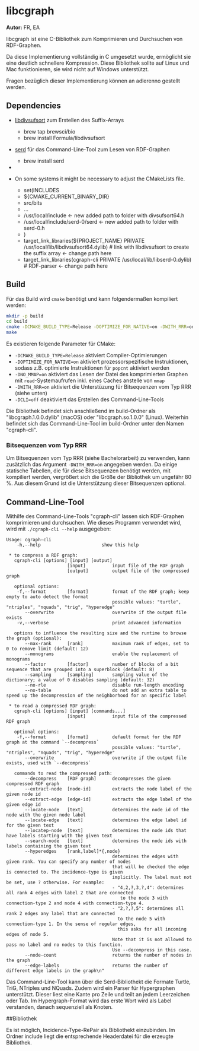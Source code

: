 # libcgraph

**Autor:** FR, EA

libcgraph ist eine C-Bibliothek zum Komprimieren und Durchsuchen von RDF-Graphen.

Da diese Implementierung vollständig in C umgesetzt wurde, ermöglicht sie eine deutlich schnellere Kompression.
Diese Bibliothek sollte auf Linux und Mac funktionieren, sie wird nicht auf Windows unterstützt.

Fragen bezüglich dieser Implementierung können an adlerenno gestellt werden.

## Dependencies

- [libdivsufsort](https://github.com/y-256/libdivsufsort) zum Erstellen des Suffix-Arrays
    - brew tap brewsci/bio
    - brew install Formula/libdivsufsort
    
- [serd](https://github.com/drobilla/serd) für das Command-Line-Tool zum Lesen von RDF-Graphen
    - brew install serd
-
- On some systems it might be necessary to adjust the CMakeLists file.
  - set(INCLUDES
  - ${CMAKE_CURRENT_BINARY_DIR}
  - src/bits
  - ...
  - /usr/local/include <- new added path to folder with divsufsort64.h
  - /usr/local/include/serd-0/serd <- new added path to folder with serd-0.h
  - )
  - target_link_libraries(${PROJECT_NAME} PRIVATE /usr/local/lib/libdivsufsort64.dylib) # link with libdivsufsort to create the suffix array  <- change path here
  - target_link_libraries(cgraph-cli PRIVATE /usr/local/lib/libserd-0.dylib) # RDF-parser <- change path here

## Build

Für das Build wird `cmake` benötigt und kann folgendermaßen kompiliert werden:

```bash
mkdir -p build
cd build
cmake -DCMAKE_BUILD_TYPE=Release -DOPTIMIZE_FOR_NATIVE=on -DWITH_RRR=on ..
make
```

Es existieren folgende Parameter für CMake:

- `-DCMAKE_BUILD_TYPE=Release` aktiviert Compiler-Optimierungen
- `-DOPTIMIZE_FOR_NATIVE=on` aktiviert prozessorspezifische Instruktionen, sodass z.B. optimierte Instruktionen für `popcnt` aktiviert werden
- `-DNO_MMAP=on` aktiviert das Lesen der Datei des komprimierten Graphen mit `read`-Systemaufrufen inkl. eines Caches anstelle von `mmap`
- `-DWITH_RRR=on` aktiviert die Unterstüzung für Bitsequenzen vom Typ RRR (siehe unten) 
- `-DCLI=off` deaktiviert das Erstellen des Command-Line-Tools

Die Bibliothek befindet sich anschließend im build-Ordner als "libcgraph.1.0.0.dylib" (macOS) oder "libcgraph.so.1.0.0" (Linux).
Weiterhin befindet sich das Command-Line-Tool im build-Ordner unter den Namen "cgraph-cli".

### Bitsequenzen vom Typ RRR

Um Bitsequenzen vom Typ RRR (siehe Bachelorarbeit) zu verwenden, kann zusätzlich das Argument `-DWITH_RRR=on` angegeben werden.
Da einige statische Tabellen, die für diese Bitsequenzen benötigt werden, mit kompiliert werden, vergrößert sich die Größe der Bibliothek um ungefähr 80 %.
Aus diesem Grund ist die Unterstützung dieser Bitsequenzen optional.

## Command-Line-Tool

Mithilfe des Command-Line-Tools "cgraph-cli" lassen sich RDF-Graphen komprimieren und durchsuchen.
Wie dieses Programm verwendet wird, wird mit `./cgraph-cli --help` ausgegeben:

```
Usage: cgraph-cli
    -h,--help                       show this help

 * to compress a RDF graph:
   cgraph-cli [options] [input] [output]
                       [input]          input file of the RDF graph
                       [output]         output file of the compressed graph

   optional options:
    -f,--format        [format]         format of the RDF graph; keep empty to auto detect the format
                                        possible values: "turtle", "ntriples", "nquads", "trig", "hyperedge"
       --overwrite                      overwrite if the output file exists
    -v,--verbose                        print advanced information

   options to influence the resulting size and the runtime to browse the graph (optional):
       --max-rank      [rank]           maximum rank of edges, set to 0 to remove limit (default: 12)
       --monograms                      enable the replacement of monograms
       --factor        [factor]         number of blocks of a bit sequence that are grouped into a superblock (default: 8)
       --sampling      [sampling]       sampling value of the dictionary; a value of 0 disables sampling (default: 32)
       --no-rle                         disable run-length encoding
       --no-table                       do not add an extra table to speed up the decompression of the neighborhood for an specific label

 * to read a compressed RDF graph:
   cgraph-cli [options] [input] [commands...]
                       [input]          input file of the compressed RDF graph

   optional options:
    -f,--format        [format]         default format for the RDF graph at the command `--decompress`
                                        possible values: "turtle", "ntriples", "nquads", "trig", "hyperedge"
       --overwrite                      overwrite if the output file exists, used with `--decompress`

   commands to read the compressed path:
       --decompress    [RDF graph]      decompresses the given compressed RDF graph
       --extract-node  [node-id]        extracts the node label of the given node id
       --extract-edge  [edge-id]        extracts the edge label of the given edge id
       --locate-node   [text]           determines the node id of the node with the given node label
       --locate-edge   [text]           determines the edge label id for the given text
       --locatep-node  [text]           determines the node ids that have labels starting with the given text
       --search-node   [text]           determines the node ids with labels containing the given text
       --hyperedges    [rank,label]*{,node}
                                        determines the edges with given rank. You can specify any number of nodes
                                        that will be checked the edge is connected to. The incidence-type is given 
                                        implicitly. The label must not be set, use ? otherwise. For example:
                                        - "4,2,?,3,?,4": determines all rank 4 edges with label 2 that are connected
                                           to the node 3 with connection-type 2 and node 4 with connection-type 4.
                                        - "2,?,?,5": determines all rank 2 edges any label that are connected
                                          to the node 5 with connection-type 1. In the sense of regular edges, 
                                          this asks for all incoming edges of node 5.
                                        Note that it is not allowed to pass no label and no nodes to this function.
                                        Use --decompress in this case.
       --node-count                     returns the number of nodes in the graph
       --edge-labels                    returns the number of different edge labels in the graph\n"
```

Das Command-Line-Tool kann über die Serd-Bibliothekt die Formate Turtle, TriG, NTriples und NQuads. Zudem wird ein  Parser für Hypergraphen unterstützt. Dieser liest eine Kante pro Zeile und teilt an jedem Leerzeichen oder Tab.
Im Hypergraph-Format wird das erste Wort wird als Label verstanden, danach sequenziell als Knoten.

##Bibliothek

Es ist möglich, Incidence-Type-RePair als Bibliothekt einzubinden. Im Ordner include liegt die entsprechende Headerdatei für die erzeugte Bibliothek.
